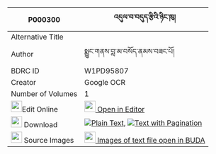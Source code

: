 |P000300|འདུལ་བ་བདུད་རྩིའི་ཉིང་ཁུ། 
| --- | --- 
|Alternative Title |
|Author| སྨྱུང་གནས་བླ་མ་བསོད་ནམས་བཟང་པོ།
|BDRC ID | W1PD95807
|Creator | Google OCR
|Number of Volumes| 1
|<img width="25" src="https://img.icons8.com/color/25/000000/edit-property.png">Edit Online| [<img width="25" src="https://avatars.githubusercontent.com/u/45091458?s=200&v=4"> Open in Editor](http://editor.openpecha.org/P000300)
|<img width="25" src="https://img.icons8.com/fluent/48/000000/download-2.png"/>  Download | [![](https://img.icons8.com/color/20/000000/txt.png)Plain Text](https://github.com/Openpecha/P000300/releases/download/v2/dulwa_dutsi_i_nyingkhu_plain_P000300.zip), [![](https://img.icons8.com/color/20/000000/txt.png)Text with Pagination](https://github.com/Openpecha/P000300/releases/download/v2/dulwa_dutsi_i_nyingkhu_pages_P000300.zip)
|<img width="25" src="https://img.icons8.com/plasticine/100/000000/pictures-folder.png"/>  Source Images | [<img width="25" src="https://library.bdrc.io/icons/BUDA-small.svg"> Images of text file open in BUDA](https://library.bdrc.io/show/bdr:W1PD95807)